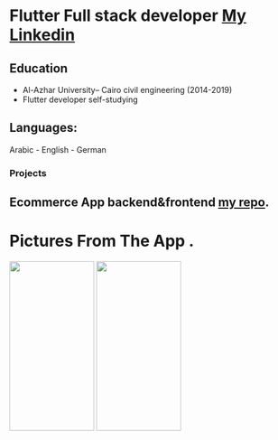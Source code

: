 # Flutter Full stack developer [My Linkedin](https://www.google.com)

## Education
- Al-Azhar University– Cairo civil engineering (2014-2019)								       		
- Flutter developer self-studying          		

## Languages:
Arabic - English -  German

### Projects

  ## Ecommerce App backend&frontend [my repo](https://www.mdpi.com/1424-8220/22/8/3048).

   # Pictures From The App .
<img src="assets/image/dbannel1.gif" width="150" height="300">
<img src="assets/image/dbannel2.gif" width="150" height="300">



